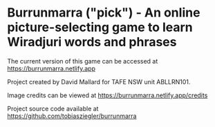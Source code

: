 # Burrunmarra ("pick") - An online picture-selecting game to learn Wiradjuri words and phrases

The current version of this game can be accessed at https://burrunmarra.netlify.app

Project created by David Mallard for TAFE NSW unit ABLLRN101.

Image credits can be viewed at https://burrunmarra.netlify.app/credits

Project source code available at https://github.com/tobiasziegler/burrunmarra
